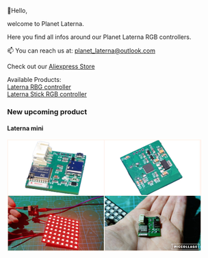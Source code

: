 <!---
Planet-Laterna/Planet-Laterna is a ✨ special ✨ repository because its `README.md` (this file) appears on your GitHub profile.
You can click the Preview link to take a look at your changes.
--->

👋Hello,

welcome to Planet Laterna.

Here you find all infos around our Planet Laterna RGB controllers.

📫 You can reach us at: planet_laterna@outlook.com

Check out our [Aliexpress Store](https://www.aliexpress.com/store/1100075030?spm=a2g0o.detail.1000007.1.301e572cQbyUjx)

Available Products:<br>
[Laterna RBG controller](https://github.com/monoapp3/Laterna)<br>
[Laterna Stick RGB controller](https://github.com/monoapp3/Laterna_Stick)

<h3>New upcoming product</h3>

<h4>Laterna mini</h4>

<img src="/Photos/new_arrival/mini_all.jpg" width="90%">
